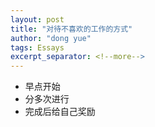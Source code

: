 ```yaml
---
layout: post
title: "对待不喜欢的工作的方式"
author: "dong yue"
tags: Essays
excerpt_separator: <!--more-->
---
```


* 早点开始
* 分多次进行
* 完成后给自己奖励


<!--more-->

